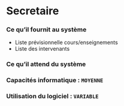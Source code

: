 # Secretaire

### Ce qu’il fournit au système
- Liste prévisionnelle cours/enseignements
- Liste des intervenants

### Ce qu’il attend du système

### Capacités informatique : ``` MOYENNE ```

### Utilisation du logiciel : ``` VARIABLE ```

